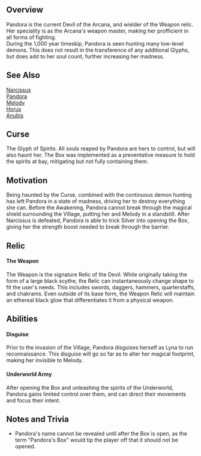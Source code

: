 ## Overview
Pandora is the current Devil of the Arcana, and wielder of the Weapon relic. Her speciality is as the Arcana's weapon master, making her profficient in all forms of fighting.  
During the 1,000 year timeskip, Pandora is seen hunting many low-level demons. This does not result in the transference of any additional Glyphs, but does add to her soul count, further increasing her madness.  


## See Also
[Narcissus](./characters/narcissus) <br/>
[Pandora](./characters/pandora) <br/>
[Melody](./characters/melody) <br/>
[Horus](./characters/horus) <br/>
[Anubis](./characters/anubis) <br/>



## Curse
The Glyph of Spirits. All souls reaped by Pandora are hers to control, but will also haunt her. The Box was implemented as a preventative measure to hold the spirits at bay, mitigating but not fully containing them. 


## Motivation
Being haunted by the Curse, combined with the continuous demon hunting has left Pandora in a state of madness, driving her to destroy everything she can. 
Before the Awakening, Pandora cannot break through the magical shield surrounding the Village, putting her and Melody in a standstill. After Narcissus is defeated, Pandora is able to trick Silver into opening the Box, giving her the strength boost needed to break through the barrier.    


## Relic
#### The Weapon
The Weapon is the signature Relic of the Devil. While originally taking the form of a large black scythe, the Relic can instantaneously change shape to fit the user's needs. This includes swords, daggers, hammers, quarterstaffs, and chakrams. Even outside of its base form, the Weapon Relic will maintain an ethereal black glow that differentiates it from a physical weapon. 

## Abilities
#### Disguise
Prior to the invasion of the Village, Pandora disguises herself as Lyna to run reconnaissance. This disguise will go so far as to alter her magical footprint, making her invisible to Melody. 

#### Underworld Army
After opening the Box and unleashing the spirits of the Underworld, Pandora gains limited control over them, and can direct their movements and focus their intent. 


## Notes and Trivia
- Pandora's name cannot be revealed until after the Box is open, as the term "Pandora's Box" would tip the player off that it should not be opened. 